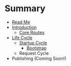 # Summary

* [Read Me](README.md)
* [Introduction](documentation/intro/README.md)
  * [Core Routes](documentation/intro/routes.md)
* [Life Cycle](documentation/lifecycle/README.md)
  * [Startup Cycle](documentation/lifecycle/startup.md)
    * [Bootstrap](documentation/lifecycle/startup/bootstrap.md)
  * Request Cycle
* Publishing (Coming Soon!)
